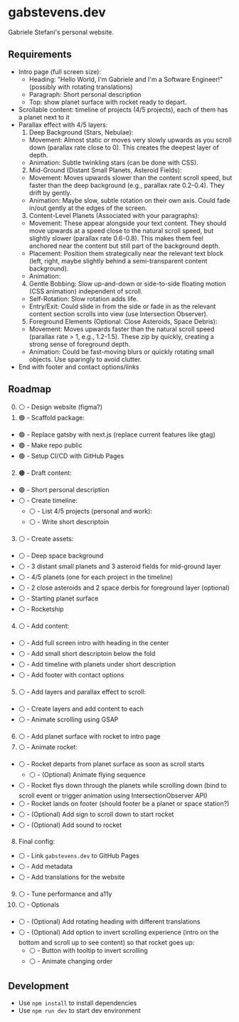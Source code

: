 # gabstevens.dev
Gabriele Stefani's personal website.

## Requirements
* Intro page (full screen size):
  * Heading: "Hello World, I'm Gabriele and I'm a Software Engineer!" (possibly with rotating translations)
  * Paragraph: Short personal description
  * Top: show planet surface with rocket ready to depart.
* Scrollable content: timeline of projects (4/5 projects), each of them has a planet next to it
* Parallax effect with 4/5 layers:
  1. Deep Background (Stars, Nebulae):
    * Movement: Almost static or moves very slowly upwards as you scroll down (parallax rate close to 0). This creates the deepest layer of depth.
    * Animation: Subtle twinkling stars (can be done with CSS).
  2. Mid-Ground (Distant Small Planets, Asteroid Fields):
    * Movement: Moves upwards slower than the content scroll speed, but faster than the deep background (e.g., parallax rate 0.2-0.4). They drift by gently.
    * Animation: Maybe slow, subtle rotation on their own axis. Could fade in/out gently at the edges of the screen.
  3. Content-Level Planets (Associated with your paragraphs):
    * Movement: These appear alongside your text content. They should move upwards at a speed close to the natural scroll speed, but slightly slower (parallax rate 0.6-0.8). This makes them feel anchored near the content but still part of the background depth.
    * Placement: Position them strategically near the relevant text block (left, right, maybe slightly behind a semi-transparent content background).
    * Animation:
  4. Gentle Bobbing: Slow up-and-down or side-to-side floating motion (CSS animation) independent of scroll.
    * Self-Rotation: Slow rotation adds life.
    * Entry/Exit: Could slide in from the side or fade in as the relevant content section scrolls into view (use Intersection Observer).
  5. Foreground Elements (Optional: Close Asteroids, Space Debris):
    * Movement: Moves upwards faster than the natural scroll speed (parallax rate > 1, e.g., 1.2-1.5). These zip by quickly, creating a strong sense of foreground depth.
    * Animation: Could be fast-moving blurs or quickly rotating small objects. Use sparingly to avoid clutter.
* End with footer and contact options/links


## Roadmap
0. ⚪ - Design website (figma?)
1. 🟢 - Scaffold package:
  * 🟢 - Replace gatsby with next.js (replace current features like gtag)
  * 🟢 - Make repo public
  * 🟢 - Setup CI/CD with GitHub Pages
2. 🟠 - Draft content:
  * 🟢 - Short personal description
  * ⚪ - Create timeline:
    * ⚪ - List 4/5 projects (personal and work):
    * ⚪ - Write short descriptoin
3. ⚪ - Create assets:
  * ⚪ - Deep space background
  * ⚪ - 3 distant small planets and 3 asteroid fields for mid-ground layer
  * ⚪ - 4/5 planets (one for each project in the timeline)
  * ⚪ - 2 close asteroids and 2 space derbis for foreground layer (optional)
  * ⚪ - Starting planet surface
  * ⚪ - Rocketship
4. ⚪ - Add content:
  * ⚪ - Add full screen intro with heading in the center
  * ⚪ - Add small short descriptoin below the fold
  * ⚪ - Add timeline with planets under short description
  * ⚪ - Add footer with contact options
5. ⚪ - Add layers and parallax effect to scroll:
  * ⚪ - Create layers and add content to each
  * ⚪ - Animate scrolling using GSAP
6. ⚪ - Add planet surface with rocket to intro page
7. ⚪ - Animate rocket:
  * ⚪ - Rocket departs from planet surface as soon as scroll starts
    * ⚪ - (Optional) Animate flying sequence
  * ⚪ - Rocket flys down through the planets while scrolling down (bind to scroll event or trigger animation using IntersectionObserver API)
  * ⚪ - Rocket lands on footer (should footer be a planet or space station?)
  * ⚪ - (Optional) Add sign to scroll down to start rocket
  * ⚪ - (Optional) Add sound to rocket
8. Final config:
  * ⚪ - Link `gabstevens.dev` to GitHub Pages
  * ⚪ - Add metadata
  * ⚪ - Add translations for the website
9. ⚪ - Tune performance and a11y
10. ⚪ - Optionals
  * ⚪ - (Optional) Add rotating heading with different translations
  * ⚪ - (Optional) Add option to invert scrolling experience (intro on the bottom and scroll up to see content) so that rocket goes up:
    * ⚪ - Button with tooltip to invert scrolling
    * ⚪ - Animate changing order

## Development
* Use `npm install` to install dependencies
* Use `npm run dev` to start dev environment
